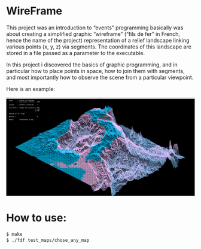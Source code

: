 # WireFrame


This project was an introduction to “events” programming basically was about creating a simplified graphic “wireframe” (“fils de fer” in French,
hence the name of the project) representation of a relief landscape linking various points
(x, y, z) via segments. The coordinates of this landscape are stored in a file passed as
a parameter to the executable.

In this project i discovered the basics of graphic programming, and in particular
how to place points in space, how to join them with segments, and most importantly how
to observe the scene from a particular viewpoint.


Here is an example:

![alt text](https://github.com/RidaEn-nasry/WireFrame/blob/master/model.png)


# How to use:
```
$ make
$ ./fdf test_maps/chose_any_map
```
